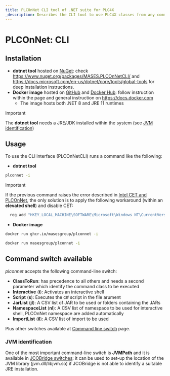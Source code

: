 ```yaml
---
title: PLCOnNet CLI tool of .NET suite for PLC4X
_description: Describes the CLI tool to use PLC4X classes from any command-line shell
---
```


# PLCOnNet: CLI

## Installation

- **dotnet tool** hosted on [NuGet](https://www.nuget.org/packages/MASES.PLCOnNetCLI): check https://www.nuget.org/packages/MASES.PLCOnNetCLI/ and https://docs.microsoft.com/en-us/dotnet/core/tools/global-tools for deep installation instructions.
- **Docker image** hosted on [GitHub](https://github.com/masesgroup/PLCOnNet/pkgs/container/plconnet) and [Docker Hub](https://hub.docker.com/repository/docker/masesgroup/plconnet/general): follow instruction within the page and general instruction on https://docs.docker.com
  * The image hosts both .NET 8 and JRE 11 runtimes

> [!IMPORTANT]
> The **dotnet tool** needs a JRE/JDK installed within the system (see [JVM identification](#jvm-identification))

## Usage

To use the CLI interface (PLCOnNetCLI) runs a command like the following:

- **dotnet tool**

```sh
plconnet -i
```

> [!IMPORTANT]
> If the previous command raises the error described in [Intel CET and PLCOnNet](usage.md#intel-cet-and-plconnet), the only solution is to apply the following workaround (within an **elevated shell**) and disable CET:
> ```sh
> 	reg add "HKEY_LOCAL_MACHINE\SOFTWARE\Microsoft\Windows NT\CurrentVersion\Image File Execution Options\plconnet.exe" /v MitigationOptions /t REG_BINARY /d "0000000000000000000000000000002000" /f
> ```

- **Docker image**

```sh
docker run ghcr.io/masesgroup/plconnet -i
```

```sh
docker run masesgroup/plconnet -i
```

## Command switch available

_plconnet_ accepts the following command-line switch:

* **ClassToRun**: has precedence to all others and needs a second parameter which identify the command class to be executed
* **Interactive** (**i**): Activates an interactive shell
* **Script** (**s**): Executes the c# script in the file arument
* **JarList** (**jl**): A CSV list of JAR to be used or folders containing the JARs
* **NamespaceList** (**nl**): A CSV list of namespace to be used for interactive shell, PLCOnNet namespace are added automatically
* **ImportList** (**il**): A CSV list of import to be used

Plus other switches available at [Command line switch](commandlineswitch.md) page.

### JVM identification

One of the most important command-line switch is **JVMPath** and it is available in [JCOBridge switches](https://www.jcobridge.com/net-examples/command-line-options/): it can be used to set-up the location of the JVM library (jvm.dll/libjvm.so) if JCOBridge is not able to identify a suitable JRE installation.
